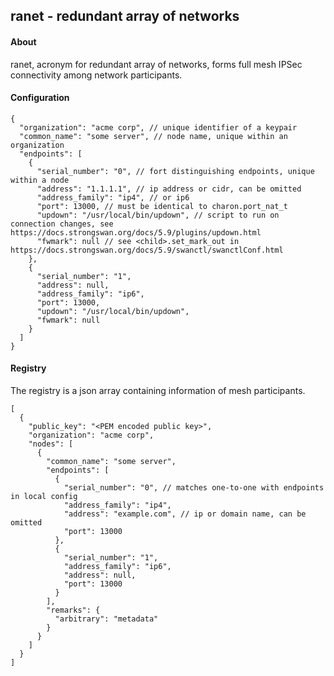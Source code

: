 ## ranet - redundant array of networks

#### About

ranet, acronym for redundant array of networks, forms full mesh IPSec connectivity among network participants.

#### Configuration

```json5
{
  "organization": "acme corp", // unique identifier of a keypair
  "common_name": "some server", // node name, unique within an organization
  "endpoints": [
    {
      "serial_number": "0", // fort distinguishing endpoints, unique within a node
      "address": "1.1.1.1", // ip address or cidr, can be omitted
      "address_family": "ip4", // or ip6
      "port": 13000, // must be identical to charon.port_nat_t
      "updown": "/usr/local/bin/updown", // script to run on connection changes, see https://docs.strongswan.org/docs/5.9/plugins/updown.html
      "fwmark": null // see <child>.set_mark_out in https://docs.strongswan.org/docs/5.9/swanctl/swanctlConf.html
    },
    {
      "serial_number": "1",
      "address": null,
      "address_family": "ip6",
      "port": 13000,
      "updown": "/usr/local/bin/updown",
      "fwmark": null
    }
  ]
}
```

#### Registry

The registry is a json array containing information of mesh participants.
```json5
[
  {
    "public_key": "<PEM encoded public key>",
    "organization": "acme corp",
    "nodes": [
      {
        "common_name": "some server",
        "endpoints": [
          {
            "serial_number": "0", // matches one-to-one with endpoints in local config
            "address_family": "ip4",
            "address": "example.com", // ip or domain name, can be omitted
            "port": 13000
          },
          {
            "serial_number": "1",
            "address_family": "ip6",
            "address": null,
            "port": 13000
          }
        ],
        "remarks": {
          "arbitrary": "metadata"
        }
      }
    ]
  }
]
```
